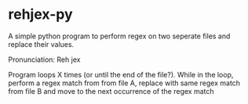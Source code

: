 # rehjex-py
A simple python program to perform regex on two seperate files and replace their values.

Pronunciation: Reh jex

Program loops X times (or until the end of the file?). While in the loop, perform a regex match from from file A, replace with same regex match from file B and move to the next occurrence of the regex match
